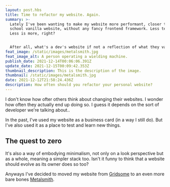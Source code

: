 ```yaml
---
layout: post.hbs
title: Time to refactor my website. Again.
summary: >-
  Lately I've been wanting to make my website more performant, closer to an old
  school vanilla website, without any fancy frontend framework. Less tech bloat.
  Less is more, right?


  After all, what's a dev's website if not a reflection of what they value?
feat_image: /static/images/metalsmith.jpg
feat_image_alt: A person operating a wielding machine.
publish_date: 2021-12-14T00:06:06.391Z
update_date: 2021-12-15T00:09:42.353Z
thumbnail_description: This is the description of the image.
thumbnail: /static/images/metalsmith.jpg
date: 2021-12-12T21:58:24.436Z
description: How often should you refactor your personal website?
---
```

I don't know how ofter others think about changing their websites. I wonder how often they actually end up doing so. I guess it depends on the sort of developer we're talking about..

In the past, I've used my website as a business card (in a way I still do). But I've also used it as a place to test and learn new things.

## The quest to zero

It's also a way of embodying minimalism, not only on a look perspective but as a whole, meaning a simpler stack too. Isn't it funny to think that a website should evolve as its owner does so too?

Anyways I've decided to moved my website from <a href="https://gridsome.org/" target="_blank">Gridsome</a> to an even more bare bones <a href="https://www.metalsmith.io/" target="_blank">Metalsmith</a>.